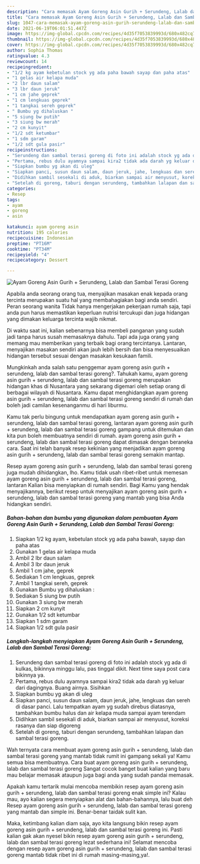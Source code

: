 ```yaml
---
description: "Cara memasak Ayam Goreng Asin Gurih + Serundeng, Lalab dan Sambal Terasi Goreng yang lezat Untuk Jualan"
title: "Cara memasak Ayam Goreng Asin Gurih + Serundeng, Lalab dan Sambal Terasi Goreng yang lezat Untuk Jualan"
slug: 1047-cara-memasak-ayam-goreng-asin-gurih-serundeng-lalab-dan-sambal-terasi-goreng-yang-lezat-untuk-jualan
date: 2021-06-19T06:01:51.447Z
image: https://img-global.cpcdn.com/recipes/4d35f7053839993d/680x482cq70/ayam-goreng-asin-gurih-serundeng-lalab-dan-sambal-terasi-goreng-foto-resep-utama.jpg
thumbnail: https://img-global.cpcdn.com/recipes/4d35f7053839993d/680x482cq70/ayam-goreng-asin-gurih-serundeng-lalab-dan-sambal-terasi-goreng-foto-resep-utama.jpg
cover: https://img-global.cpcdn.com/recipes/4d35f7053839993d/680x482cq70/ayam-goreng-asin-gurih-serundeng-lalab-dan-sambal-terasi-goreng-foto-resep-utama.jpg
author: Sophia Thomas
ratingvalue: 4.3
reviewcount: 14
recipeingredient:
- "1/2 kg ayam kebetulan stock yg ada paha bawah sayap dan paha atas"
- "1 gelas air kelapa muda"
- "2 lbr daun salam"
- "3 lbr daun jeruk"
- "1 cm jahe geprek"
- "1 cm lengkuas geprek"
- "1 tangkai sereh geprek"
- " Bumbu yg dihaluskan "
- "5 siung bw putih"
- "3 siung bw merah"
- "2 cm kunyit"
- "1/2 sdt ketumbar"
- "1 sdm garam"
- "1/2 sdt gula pasir"
recipeinstructions:
- "Serundeng dan sambal terasi goreng di foto ini adalah stock yg ada di kulkas, bikinnya minggu lalu, pas tinggal dikit. Next time saya post cara bikinnya ya."
- "Pertama, rebus dulu ayamnya sampai kira2 tidak ada darah yg keluar dari dagingnya. Buang airnya. Sisihkan"
- "Siapkan bumbu yg akan di uleg"
- "Siapkan panci, susun daun salam, daun jeruk, jahe, lengkuas dan sereh di dasar panci. Lalu tempatkan ayam yg sudah direbus diatasnya, tambahkan bumbu halus dan air kelapa muda sampai ayam terendam"
- "Didihkan sambil sesekali di aduk, biarkan sampai air menyusut, koreksi rasanya dan siap digoreng"
- "Setelah di goreng, taburi dengan serundeng, tambahkan lalapan dan sambal terasi goreng."
categories:
- Resep
tags:
- ayam
- goreng
- asin

katakunci: ayam goreng asin 
nutrition: 195 calories
recipecuisine: Indonesian
preptime: "PT16M"
cooktime: "PT34M"
recipeyield: "4"
recipecategory: Dessert

---
```



![Ayam Goreng Asin Gurih + Serundeng, Lalab dan Sambal Terasi Goreng](https://img-global.cpcdn.com/recipes/4d35f7053839993d/680x482cq70/ayam-goreng-asin-gurih-serundeng-lalab-dan-sambal-terasi-goreng-foto-resep-utama.jpg)

Apabila anda seorang orang tua, menyajikan masakan enak kepada orang tercinta merupakan suatu hal yang membahagiakan bagi anda sendiri. Peran seorang  wanita Tidak hanya mengerjakan pekerjaan rumah saja, tapi anda pun harus memastikan keperluan nutrisi tercukupi dan juga hidangan yang dimakan keluarga tercinta wajib nikmat.

Di waktu  saat ini, kalian sebenarnya bisa membeli panganan yang sudah jadi tanpa harus susah memasaknya dahulu. Tapi ada juga orang yang memang mau memberikan yang terbaik bagi orang tercintanya. Lantaran, menyajikan masakan sendiri akan jauh lebih bersih dan bisa menyesuaikan hidangan tersebut sesuai dengan masakan kesukaan famili. 



Mungkinkah anda salah satu penggemar ayam goreng asin gurih + serundeng, lalab dan sambal terasi goreng?. Tahukah kamu, ayam goreng asin gurih + serundeng, lalab dan sambal terasi goreng merupakan hidangan khas di Nusantara yang sekarang digemari oleh setiap orang di berbagai wilayah di Nusantara. Kamu dapat menghidangkan ayam goreng asin gurih + serundeng, lalab dan sambal terasi goreng sendiri di rumah dan boleh jadi camilan kesenanganmu di hari liburmu.

Kamu tak perlu bingung untuk mendapatkan ayam goreng asin gurih + serundeng, lalab dan sambal terasi goreng, lantaran ayam goreng asin gurih + serundeng, lalab dan sambal terasi goreng gampang untuk ditemukan dan kita pun boleh membuatnya sendiri di rumah. ayam goreng asin gurih + serundeng, lalab dan sambal terasi goreng dapat dimasak dengan beraneka cara. Saat ini telah banyak resep kekinian yang menjadikan ayam goreng asin gurih + serundeng, lalab dan sambal terasi goreng semakin mantap.

Resep ayam goreng asin gurih + serundeng, lalab dan sambal terasi goreng juga mudah dihidangkan, lho. Kamu tidak usah ribet-ribet untuk memesan ayam goreng asin gurih + serundeng, lalab dan sambal terasi goreng, lantaran Kalian bisa menyiapkan di rumah sendiri. Bagi Kamu yang hendak menyajikannya, berikut resep untuk menyajikan ayam goreng asin gurih + serundeng, lalab dan sambal terasi goreng yang mantab yang bisa Anda hidangkan sendiri.

<!--inarticleads1-->

##### Bahan-bahan dan bumbu yang digunakan dalam pembuatan Ayam Goreng Asin Gurih + Serundeng, Lalab dan Sambal Terasi Goreng:

1. Siapkan 1/2 kg ayam, kebetulan stock yg ada paha bawah, sayap dan paha atas
1. Gunakan 1 gelas air kelapa muda
1. Ambil 2 lbr daun salam
1. Ambil 3 lbr daun jeruk
1. Ambil 1 cm jahe, geprek
1. Sediakan 1 cm lengkuas, geprek
1. Ambil 1 tangkai sereh, geprek
1. Gunakan  Bumbu yg dihaluskan :
1. Sediakan 5 siung bw putih
1. Gunakan 3 siung bw merah
1. Siapkan 2 cm kunyit
1. Gunakan 1/2 sdt ketumbar
1. Siapkan 1 sdm garam
1. Siapkan 1/2 sdt gula pasir




<!--inarticleads2-->

##### Langkah-langkah menyiapkan Ayam Goreng Asin Gurih + Serundeng, Lalab dan Sambal Terasi Goreng:

1. Serundeng dan sambal terasi goreng di foto ini adalah stock yg ada di kulkas, bikinnya minggu lalu, pas tinggal dikit. Next time saya post cara bikinnya ya.
1. Pertama, rebus dulu ayamnya sampai kira2 tidak ada darah yg keluar dari dagingnya. Buang airnya. Sisihkan
1. Siapkan bumbu yg akan di uleg
1. Siapkan panci, susun daun salam, daun jeruk, jahe, lengkuas dan sereh di dasar panci. Lalu tempatkan ayam yg sudah direbus diatasnya, tambahkan bumbu halus dan air kelapa muda sampai ayam terendam
1. Didihkan sambil sesekali di aduk, biarkan sampai air menyusut, koreksi rasanya dan siap digoreng
1. Setelah di goreng, taburi dengan serundeng, tambahkan lalapan dan sambal terasi goreng.




Wah ternyata cara membuat ayam goreng asin gurih + serundeng, lalab dan sambal terasi goreng yang mantab tidak rumit ini gampang sekali ya! Kamu semua bisa membuatnya. Cara buat ayam goreng asin gurih + serundeng, lalab dan sambal terasi goreng Sangat cocok banget buat kalian yang baru mau belajar memasak ataupun juga bagi anda yang sudah pandai memasak.

Apakah kamu tertarik mulai mencoba membikin resep ayam goreng asin gurih + serundeng, lalab dan sambal terasi goreng enak simple ini? Kalau mau, ayo kalian segera menyiapkan alat dan bahan-bahannya, lalu buat deh Resep ayam goreng asin gurih + serundeng, lalab dan sambal terasi goreng yang mantab dan simple ini. Benar-benar taidak sulit kan. 

Maka, ketimbang kalian diam saja, ayo kita langsung bikin resep ayam goreng asin gurih + serundeng, lalab dan sambal terasi goreng ini. Pasti kalian gak akan nyesel bikin resep ayam goreng asin gurih + serundeng, lalab dan sambal terasi goreng lezat sederhana ini! Selamat mencoba dengan resep ayam goreng asin gurih + serundeng, lalab dan sambal terasi goreng mantab tidak ribet ini di rumah masing-masing,ya!.

